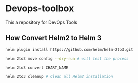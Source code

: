 # Devops-toolbox

This a repository for DevOps Tools

## How Convert Helm2 to Helm 3

```sh
helm plugin install https://github.com/helm/helm-2to3.git

helm 2to3 move config --dry-run # will test the process

helm 2to3 convert CHART_NAME

helm 2to3 cleanup # Clean all Helm2 installation
```
